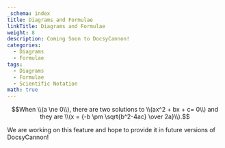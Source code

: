 ```yaml
---
_schema: index
title: Diagrams and Formulae
linkTitle: Diagrams and Formulae
weight: 8
description: Coming Soon to DocsyCannon!
categories:
  - Diagrams
  - Formulae
tags:
  - Diagrams
  - Formulae
  - Scientific Notation
math: true
---
```

```math
When \\(a \ne 0\\), there are two solutions to \\(ax^2 + bx + c= 0\\) and they are \\(x = {-b \pm \sqrt{b^2-4ac} \over 2a}\\).
```

We are working on this feature and hope to provide it in future versions of DocsyCannon!